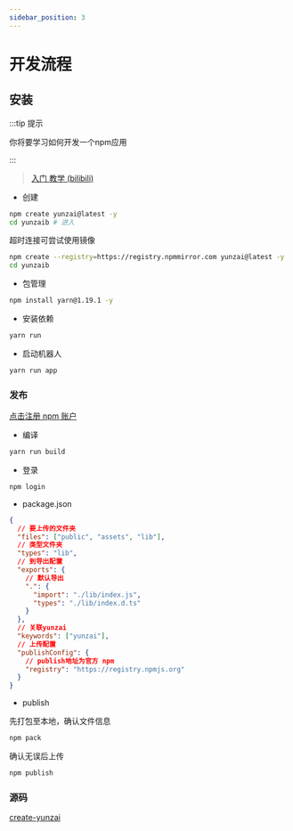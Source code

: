 ```yaml
---
sidebar_position: 3
---
```


# 开发流程

## 安装

:::tip 提示

你将要学习如何开发一个npm应用

:::

> [入门 教学 (bilibili)](https://www.bilibili.com/video/BV1fBpUeDEE3)

- 创建

```bash
npm create yunzai@latest -y
cd yunzaib # 进入
```

超时连接可尝试使用镜像

```sh
npm create --registry=https://registry.npmmirror.com yunzai@latest -y
cd yunzaib
```

- 包管理

```bash
npm install yarn@1.19.1 -y
```

- 安装依赖

```bash
yarn run
```

- 启动机器人

```bash
yarn run app
```

### 发布

[点击注册 npm 账户](https://www.npmjs.com/)

- 编译

```bash
yarn run build
```

- 登录

```sh
npm login
```

- package.json

```json
{
  // 要上传的文件夹
  "files": ["public", "assets", "lib"],
  // 类型文件夹
  "types": "lib",
  // 到导出配置
  "exports": {
    // 默认导出
    ".": {
      "import": "./lib/index.js",
      "types": "./lib/index.d.ts"
    }
  },
  // 关联yunzai
  "keywords": ["yunzai"],
  // 上传配置
  "publishConfig": {
    // publish地址为官方 npm
    "registry": "https://registry.npmjs.org"
  }
}
```

- publish

先打包至本地，确认文件信息

```bash
npm pack
```

确认无误后上传

```bash
npm publish
```

### 源码

[create-yunzai](https://github.com/yunzai-org/create-yunzai/tree/main/bin/template)
